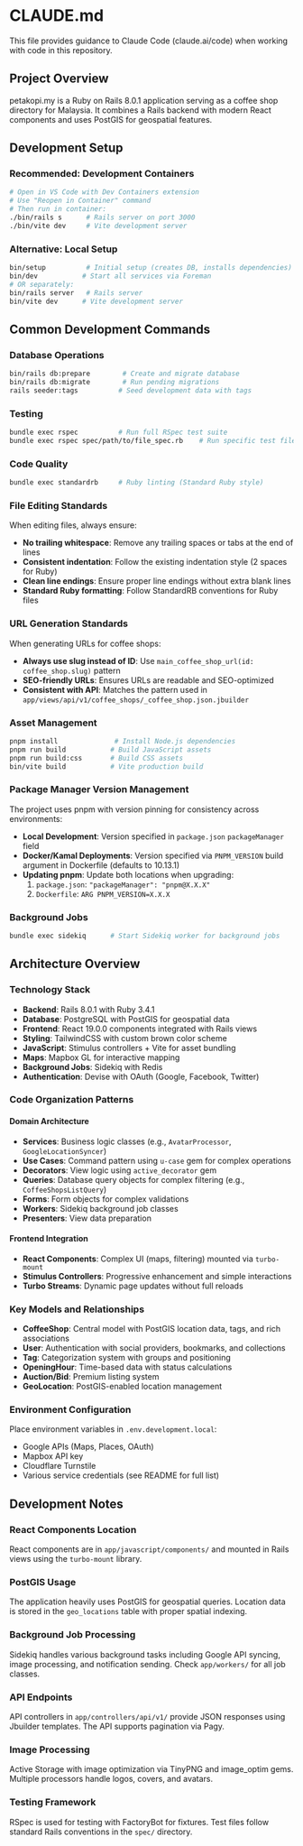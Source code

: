 # CLAUDE.md

This file provides guidance to Claude Code (claude.ai/code) when working with code in this repository.

## Project Overview

petakopi.my is a Ruby on Rails 8.0.1 application serving as a coffee shop directory for Malaysia. It combines a Rails backend with modern React components and uses PostGIS for geospatial features.

## Development Setup

### Recommended: Development Containers
```bash
# Open in VS Code with Dev Containers extension
# Use "Reopen in Container" command
# Then run in container:
./bin/rails s      # Rails server on port 3000
./bin/vite dev     # Vite development server
```

### Alternative: Local Setup
```bash
bin/setup          # Initial setup (creates DB, installs dependencies)
bin/dev           # Start all services via Foreman
# OR separately:
bin/rails server   # Rails server
bin/vite dev      # Vite development server
```

## Common Development Commands

### Database Operations
```bash
bin/rails db:prepare        # Create and migrate database
bin/rails db:migrate        # Run pending migrations
rails seeder:tags          # Seed development data with tags
```

### Testing
```bash
bundle exec rspec          # Run full RSpec test suite
bundle exec rspec spec/path/to/file_spec.rb    # Run specific test file
```

### Code Quality
```bash
bundle exec standardrb     # Ruby linting (Standard Ruby style)
```

### File Editing Standards
When editing files, always ensure:
- **No trailing whitespace**: Remove any trailing spaces or tabs at the end of lines
- **Consistent indentation**: Follow the existing indentation style (2 spaces for Ruby)
- **Clean line endings**: Ensure proper line endings without extra blank lines
- **Standard Ruby formatting**: Follow StandardRB conventions for Ruby files

### URL Generation Standards
When generating URLs for coffee shops:
- **Always use slug instead of ID**: Use `main_coffee_shop_url(id: coffee_shop.slug)` pattern
- **SEO-friendly URLs**: Ensures URLs are readable and SEO-optimized
- **Consistent with API**: Matches the pattern used in `app/views/api/v1/coffee_shops/_coffee_shop.json.jbuilder`

### Asset Management
```bash
pnpm install              # Install Node.js dependencies
pnpm run build           # Build JavaScript assets
pnpm run build:css       # Build CSS assets
bin/vite build           # Vite production build
```

### Package Manager Version Management
The project uses pnpm with version pinning for consistency across environments:
- **Local Development**: Version specified in `package.json` `packageManager` field
- **Docker/Kamal Deployments**: Version specified via `PNPM_VERSION` build argument in Dockerfile (defaults to 10.13.1)
- **Updating pnpm**: Update both locations when upgrading:
  1. `package.json`: `"packageManager": "pnpm@X.X.X"`
  2. `Dockerfile`: `ARG PNPM_VERSION=X.X.X`

### Background Jobs
```bash
bundle exec sidekiq      # Start Sidekiq worker for background jobs
```

## Architecture Overview

### Technology Stack
- **Backend**: Rails 8.0.1 with Ruby 3.4.1
- **Database**: PostgreSQL with PostGIS for geospatial data
- **Frontend**: React 19.0.0 components integrated with Rails views
- **Styling**: TailwindCSS with custom brown color scheme
- **JavaScript**: Stimulus controllers + Vite for asset bundling
- **Maps**: Mapbox GL for interactive mapping
- **Background Jobs**: Sidekiq with Redis
- **Authentication**: Devise with OAuth (Google, Facebook, Twitter)

### Code Organization Patterns

#### Domain Architecture
- **Services**: Business logic classes (e.g., `AvatarProcessor`, `GoogleLocationSyncer`)
- **Use Cases**: Command pattern using `u-case` gem for complex operations
- **Decorators**: View logic using `active_decorator` gem
- **Queries**: Database query objects for complex filtering (e.g., `CoffeeShopsListQuery`)
- **Forms**: Form objects for complex validations
- **Workers**: Sidekiq background job classes
- **Presenters**: View data preparation

#### Frontend Integration
- **React Components**: Complex UI (maps, filtering) mounted via `turbo-mount`
- **Stimulus Controllers**: Progressive enhancement and simple interactions
- **Turbo Streams**: Dynamic page updates without full reloads

### Key Models and Relationships
- **CoffeeShop**: Central model with PostGIS location data, tags, and rich associations
- **User**: Authentication with social providers, bookmarks, and collections
- **Tag**: Categorization system with groups and positioning
- **OpeningHour**: Time-based data with status calculations
- **Auction/Bid**: Premium listing system
- **GeoLocation**: PostGIS-enabled location management

### Environment Configuration
Place environment variables in `.env.development.local`:
- Google APIs (Maps, Places, OAuth)
- Mapbox API key
- Cloudflare Turnstile
- Various service credentials (see README for full list)

## Development Notes

### React Components Location
React components are in `app/javascript/components/` and mounted in Rails views using the `turbo-mount` library.

### PostGIS Usage
The application heavily uses PostGIS for geospatial queries. Location data is stored in the `geo_locations` table with proper spatial indexing.

### Background Job Processing
Sidekiq handles various background tasks including Google API syncing, image processing, and notification sending. Check `app/workers/` for all job classes.

### API Endpoints
API controllers in `app/controllers/api/v1/` provide JSON responses using Jbuilder templates. The API supports pagination via Pagy.

### Image Processing
Active Storage with image optimization via TinyPNG and image_optim gems. Multiple processors handle logos, covers, and avatars.

### Testing Framework
RSpec is used for testing with FactoryBot for fixtures. Test files follow standard Rails conventions in the `spec/` directory.
